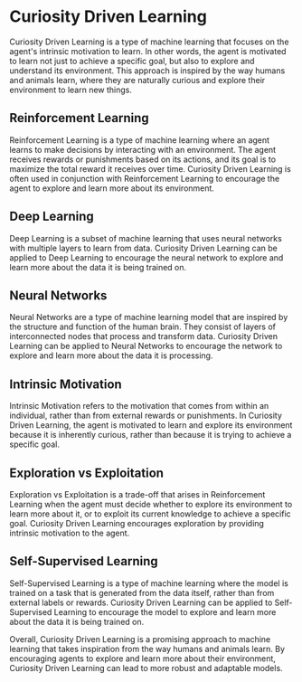 # Curiosity Driven Learning

Curiosity Driven Learning is a type of machine learning that focuses on the agent's intrinsic motivation to learn. In other words, the agent is motivated to learn not just to achieve a specific goal, but also to explore and understand its environment. This approach is inspired by the way humans and animals learn, where they are naturally curious and explore their environment to learn new things.

## Reinforcement Learning

Reinforcement Learning is a type of machine learning where an agent learns to make decisions by interacting with an environment. The agent receives rewards or punishments based on its actions, and its goal is to maximize the total reward it receives over time. Curiosity Driven Learning is often used in conjunction with Reinforcement Learning to encourage the agent to explore and learn more about its environment.

## Deep Learning

Deep Learning is a subset of machine learning that uses neural networks with multiple layers to learn from data. Curiosity Driven Learning can be applied to Deep Learning to encourage the neural network to explore and learn more about the data it is being trained on.

## Neural Networks

Neural Networks are a type of machine learning model that are inspired by the structure and function of the human brain. They consist of layers of interconnected nodes that process and transform data. Curiosity Driven Learning can be applied to Neural Networks to encourage the network to explore and learn more about the data it is processing.

## Intrinsic Motivation

Intrinsic Motivation refers to the motivation that comes from within an individual, rather than from external rewards or punishments. In Curiosity Driven Learning, the agent is motivated to learn and explore its environment because it is inherently curious, rather than because it is trying to achieve a specific goal.

## Exploration vs Exploitation

Exploration vs Exploitation is a trade-off that arises in Reinforcement Learning when the agent must decide whether to explore its environment to learn more about it, or to exploit its current knowledge to achieve a specific goal. Curiosity Driven Learning encourages exploration by providing intrinsic motivation to the agent.

## Self-Supervised Learning

Self-Supervised Learning is a type of machine learning where the model is trained on a task that is generated from the data itself, rather than from external labels or rewards. Curiosity Driven Learning can be applied to Self-Supervised Learning to encourage the model to explore and learn more about the data it is being trained on. 

Overall, Curiosity Driven Learning is a promising approach to machine learning that takes inspiration from the way humans and animals learn. By encouraging agents to explore and learn more about their environment, Curiosity Driven Learning can lead to more robust and adaptable models.
